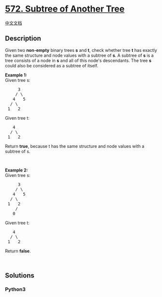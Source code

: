 # [572. Subtree of Another Tree](https://leetcode.com/problems/subtree-of-another-tree)

[中文文档](/leetcode/0500-0599/0572.Subtree%20of%20Another%20Tree/README.md)

## Description

<p>Given two <strong>non-empty</strong> binary trees <b>s</b> and <b>t</b>, check whether tree <b>t</b> has exactly the same structure and node values with a subtree of <b>s</b>. A subtree of <b>s</b> is a tree consists of a node in <b>s</b> and all of this node&#39;s descendants. The tree <b>s</b> could also be considered as a subtree of itself.</p>

<p><b>Example 1:</b><br />
Given tree s:</p>

<pre>
     3
    / \
   4   5
  / \
 1   2
</pre>
Given tree t:

<pre>
   4 
  / \
 1   2
</pre>
Return <b>true</b>, because t has the same structure and node values with a subtree of s.

<p>&nbsp;</p>

<p><b>Example 2:</b><br />
Given tree s:</p>

<pre>
     3
    / \
   4   5
  / \
 1   2
    /
   0
</pre>
Given tree t:

<pre>
   4
  / \
 1   2
</pre>
Return <b>false</b>.

<p>&nbsp;</p>


## Solutions

<!-- tabs:start -->

### **Python3**

```python

```

<!-- tabs:end -->

